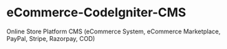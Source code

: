# eCommerce-CodeIgniter-CMS
 Online Store Platform CMS (eCommerce System, eCommerce Marketplace, PayPal, Stripe, Razorpay, COD)
